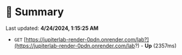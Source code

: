 # 📖 Summary
Last updated: **4/24/2024, 1:15:25 AM**

- `GET` [https://jupiterlab-render-0pdn.onrender.com/lab?](https://jupiterlab-render-0pdn.onrender.com/lab?) - **Up** (2357ms)
